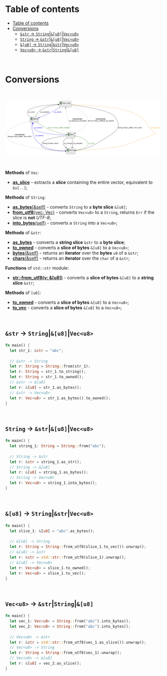 # Table of contents
<!-- TOC -->
* [Table of contents](#table-of-contents)
* [Conversions](#conversions)
  * [`&str` -> `String`|`&[u8]`|`Vec<u8>`](#str---stringu8vecu8)
  * [`String` -> `&str`|`&[u8]`|`Vec<u8>`](#string---stru8vecu8)
  * [`&[u8]` -> `String`|`&str`|`Vec<u8>`](#u8---stringstrvecu8)
  * [`Vec<u8>` -> `&str`|`String`|`&[u8]`](#vecu8---strstringu8)
<!-- TOC -->

<br>

# Conversions
<br>

![Conversions](/img/collections-conversions.png)

<br>

**Methods** of `Vec`:
- [**as_slice**](https://doc.rust-lang.org/std/vec/struct.Vec.html#method.as_slice) - extracts a **slice** containing the entire vector, equivalent to `&s[..]`;

**Methods** of `String`:
- [**as_bytes**(&self)](https://doc.rust-lang.org/std/string/struct.String.html#method.as_bytes) - converts `String` to a **byte slice** `&[u8]`;
- [**from_utf8**(vec: Vec<u8>)](https://doc.rust-lang.org/std/string/struct.String.html#method.from_utf8) - converts `Vec<u8>` to a `String`, returns `Err` if the slice is **not** _UTF-8_;
- [**into_bytes**(self)](https://doc.rust-lang.org/std/string/struct.String.html#method.into_bytes) - converts a `String` into a `Vec<u8>`;

**Methods** of `&str`:
- [**as_bytes**](https://doc.rust-lang.org/std/primitive.str.html#method.as_bytes) - converts a **string slice** `&str` to a **byte slice**;
- [**to_owned**](https://doc.rust-lang.org/std/borrow/trait.ToOwned.html#tymethod.to_owned) - converts a **slice of bytes** `&[u8]` to a `Vec<u8>`;
- [**bytes**(&self)](https://doc.rust-lang.org/std/primitive.str.html#method.bytes) - returns an **iterator** over the **bytes** `u8` of a `&str`;
- [**chars**(&self)](https://doc.rust-lang.org/std/string/struct.String.html#method.chars) - returns an **iterator** over the `char` of a `&str`;

**Functions** of `std::str` module:
- [**str::from_utf8(v: &[u8])**](https://doc.rust-lang.org/std/str/fn.from_utf8.html) - converts a **slice of bytes** `&[u8]` to a **string slice** `&str`;

**Methods** of `[u8]`:
- [**to_owned**](https://doc.rust-lang.org/std/borrow/trait.ToOwned.html#tymethod.to_owned) - converts a **slice of bytes** `&[u8]` to a `Vec<u8>`;
- [**to_vec**](https://doc.rust-lang.org/std/primitive.slice.html#method.to_vec) - converts a **slice of bytes** `&[u8]` to a `Vec<u8>`;

<br>

## `&str` -> `String`|`&[u8]`|`Vec<u8>`
```rust
fn main() {
  let str_1: &str = "abc";
  
  // &str -> String
  let r: String = String::from(str_1);
  let r: String = str_1.to_string();
  let r: String = str_1.to_owned();
  // &str -> &[u8]
  let r: &[u8] = str_1.as_bytes();
  // &str -> Vec<u8>
  let r: Vec<u8> = str_1.as_bytes().to_owned();
}
```

<br>

## `String` -> `&str`|`&[u8]`|`Vec<u8>`
```rust
fn main() {
  let string_1: String = String::from("abc");
  
  // String -> &str
  let r: &str = string_1.as_str();
  // String -> &[u8]
  let r: &[u8] = string_1.as_bytes();
  // String -> Vec<u8>
  let r: Vec<u8> = string_1.into_bytes();
}
```

<br>

## `&[u8]` -> `String`|`&str`|`Vec<u8>`
```rust
fn main() {
  let slice_1: &[u8] = "abc".as_bytes();
  
  // &[u8] -> String
  let r: String = String::from_utf8(slice_1.to_vec()).unwrap();
  // &[u8] -> &str
  let r: &str = std::str::from_utf8(slice_1).unwrap();
  // &[u8] -> Vec<u8>
  let r: Vec<u8> = slice_1.to_owned();
  let r: Vec<u8> = slice_1.to_vec();
}
```

<br>

## `Vec<u8>` -> `&str`|`String`|`&[u8]`
```rust
fn main() {
  let vec_1: Vec<u8> = String::from("abc").into_bytes();
  let vec_2: Vec<u8> = String::from("abc").into_bytes();

  // Vec<u8> -> &str
  let r: &str = std::str::from_utf8(vec_1.as_slice()).unwrap();
  // Vec<u8> -> String
  let r: String = String::from_utf8(vec_1).unwrap();
  // Vec<u8> -> &[u8]
  let r: &[u8] = vec_2.as_slice();
}
```
